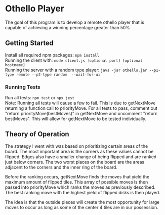 # Othello Player

The goal of this program is to develop a remote othello player that is capable of achieving a winning percentage greater than 50%

## Getting Started

Install all required npm packages: `npm install` <br />
Running the client with: `node client.js [optional port] [optional hostname]` <br />
Running the server with a random type player: `java -jar othello.jar --p1-type remote --p2-type random  --wait-for-ui` <br />

### Running Tests

Run all tests: `npm test` or `npx jest` <br />
Note: Running all tests will cause a few to fail. This is due to getNextMove returning a function call to priorityMove. For all tests to pass, comment out "return priorityMove(bestMoves)" in getNextMove and uncomment "return bestMoves". This will allow for getNextMove to be tested individually.

## Theory of Operation

The strategy I went with was based on prioritizing certain areas of the board. The most important area is the corners as these values cannot be flipped. Edges also have a smaller change of being flipped and are ranked just below corners. The two worst places on the board are the areas adjacent to the corners and the inner ring of the board.

Before the ranking occurs, getNextMove finds the moves that yield the maximum amount of flipped tiles. This array of possible moves is then passed into priorityMove which ranks the moves as previously described. The best ranking move with the highest yield of flipped disks is then played.

The idea is that the outside pieces will create the most opportunity for large moves to occur as long as some of the center 4 tiles are in our possession. 
